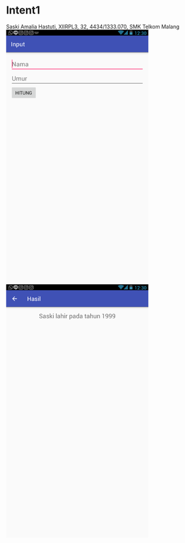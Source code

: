 # Intent1
Saski Amalia Hastuti, XIIRPL3, 32, 4434/1333.070, SMK Telkom Malang
<br>![Gambar 1](https://github.com/saskiiaml/Intent1/blob/master/Screenshot_2016_11_3_11_30_7.png)
![Gambar 2](https://github.com/saskiiaml/Intent1/blob/master/Screenshot_2016_11_3_11_30_16.png)
